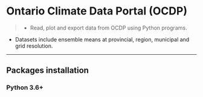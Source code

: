 # Ontario Climate Data Portal (OCDP)
>* Read, plot and export data from OCDP using Python programs. 
* Datasets include ensemble means at provincial, region, municipal and grid resolution.
---
## Packages installation
### Python 3.6+
